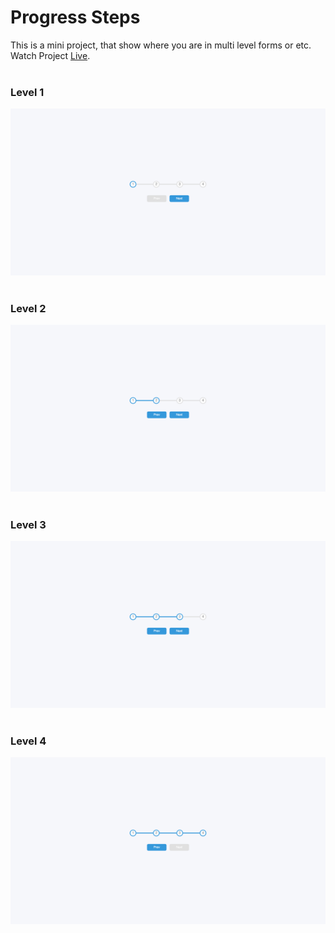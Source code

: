 # Progress Steps
This is a mini project, that show where you are in multi level forms or etc.<br/>
Watch Project [Live](https://mohammadkiaei.github.io/Progress-Steps/).
<br/>
<br/>
### Level 1
![Level 1](https://github.com/mohammadkiaei/Progress-Steps/blob/master/Progress%20img/1-progress.png)
<br/>
<br/>
### Level 2
![Level 2](https://github.com/mohammadkiaei/Progress-Steps/blob/master/Progress%20img/2-progress.png)
<br/>
<br/>
### Level 3
![Level 3](https://github.com/mohammadkiaei/Progress-Steps/blob/master/Progress%20img/3-progress.png)
<br/>
<br/>
### Level 4
![Level 4](https://github.com/mohammadkiaei/Progress-Steps/blob/master/Progress%20img/4-progress.png)
<br/>
